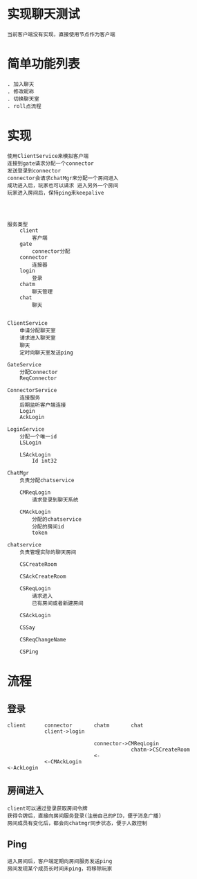 # 实现聊天测试

    当前客户端没有实现，直接使用节点作为客户端

# 简单功能列表

    . 加入聊天
    . 修改昵称
    . 切换聊天室
    . roll点流程

# 实现

	使用ClientService来模拟客户端
	连接到gate请求分配一个connector
	发送登录到connector
	connector会请求chatMgr来分配一个房间进入
	成功进入后，玩家也可以请求 进入另外一个房间
	玩家进入房间后，保持ping来keepalive


	

	服务类型
		client
			客户端
		gate
			connector分配
		connector
			连接器
		login
			登录
		chatm
			聊天管理
		chat
			聊天

	
    ClientService
        申请分配聊天室
        请求进入聊天室
        聊天
        定时向聊天室发送ping
    
    GateService
        分配Connector
        ReqConnector
    
    ConnectorService
        连接服务
        后期监听客户端连接
        Login
        AckLogin
    
    LoginService
        分配一个唯一id
        LSLogin
        
        LSAckLogin
            Id int32

    ChatMgr
        负责分配chatservice

        CMReqLogin
            请求登录到聊天系统

        CMAckLogin
            分配的chatservice
            分配的房间id
            token

    chatservice
        负责管理实际的聊天房间

		CSCreateRoom
		
		CSAckCreateRoom

        CSReqLogin
            请求进入
            已有房间或者新建房间

        CSAckLogin

        CSSay
            
        CSReqChangeName

        CSPing

# 流程

## 登录

	client		connector		chatm		chat
				client->login

								connector->CMReqLogin
											chatm->CSCreateRoom
								<-
				<-CMAckLogin
	<-AckLogin

## 房间进入

	client可以通过登录获取房间令牌
	获得令牌后，直接向房间服务登录(注册自己的PID，便于消息广播)
	房间成员有变化后，都会向chatmgr同步状态，便于人数控制

## Ping

	进入房间后，客户端定期向房间服务发送ping
	房间发现某个成员长时间未ping，将移除玩家